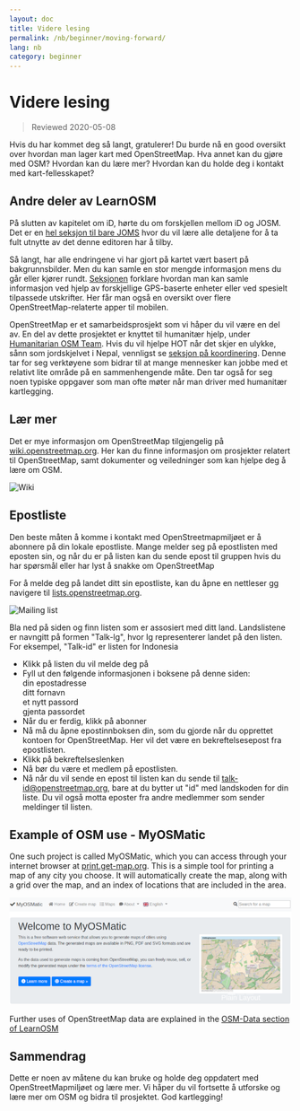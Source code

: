 ```yaml
---
layout: doc
title: Videre lesing
permalink: /nb/beginner/moving-forward/
lang: nb
category: beginner
---
```


Videre lesing
===============

> Reviewed 2020-05-08  

Hvis du har kommet deg så langt, gratulerer! Du burde nå en good oversikt over hvordan man lager kart med OpenStreetMap. Hva annet kan du gjøre med OSM? Hvordan kan du lære mer? Hvordan kan du holde deg i kontakt med kart-fellesskapet?  

Andre deler av LearnOSM
---------------------------

På slutten av kapitelet om iD, hørte du om forskjellen mellom iD og JOSM. Det er en [hel seksjon til bare JOMS](/nb/josm) hvor du vil lære alle detaljene for å ta fult utnytte av det denne editoren har å tilby.  

Så langt, har alle endringene vi har gjort på kartet vært basert på bakgrunnsbilder. Men du kan samle en stor mengde informasjon mens du går eller kjører rundt. [Seksjonen](/nb/mobile-mapping/)  forklare hvordan man kan samle informasjon ved hjelp av forskjellige GPS-baserte enheter eller ved spesielt tilpassede utskrifter. Her får man også en oversikt over flere OpenStreetMap-relaterte apper til mobilen.  

OpenStreetMap er et samarbeidsprosjekt som vi håper du vil være en del av. En  del av dette prosjektet er knyttet til humanitær hjelp, under [Humanitarian OSM Team](http://hotosm.org). Hvis du vil hjelpe HOT når det skjer en ulykke, sånn som jordskjelvet i Nepal, vennligst se [seksjon på koordinering](/nb/coordination/). Denne tar for seg verktøyene som bidrar til at mange mennesker kan jobbe med et relativt lite område på en sammenhengende måte. Den tar også for seg noen typiske oppgaver som man ofte møter når man driver med humanitær kartlegging.  


Lær mer
----------

Det er mye informasjon om OpenStreetMap tilgjengelig på [wiki.openstreetmap.org](http://wiki.openstreetmap.org/wiki/No:Main_Page). Her kan du finne informasjon om prosjekter relatert til OpenStreetMap, samt dokumenter og veiledninger som kan hjelpe deg å lære om OSM.  

![Wiki][]

<!-- also more info on this site once it is prepared -->

Epostliste
------------

Den beste måten å komme i kontakt med OpenStreetmapmiljøet er å abonnere på din lokale epostliste. Mange melder seg på epostlisten med eposten sin, og når du er på listen kan du sende epost til gruppen hvis du har spørsmål eller har lyst å snakke om OpenStreetMap  

For å melde deg på landet ditt sin epostliste, kan du åpne en nettleser gg navigere til  [lists.openstreetmap.org](http://lists.openstreetmap.org/).  

![Mailing list][]

Bla ned på siden og finn listen som er assosiert med ditt land. Landslistene er navngitt på formen "Talk-lg",  hvor Ig representerer landet på den listen. For eksempel, "Talk-id" er listen for Indonesia  

- Klikk på listen du vil melde deg på  
- Fyll ut den følgende informasjonen i boksene  på denne siden:  
    din epostadresse  
    ditt fornavn  
    et nytt passord  
    gjenta passordet  
- Når du er ferdig, klikk på abonner
- Nå må du åpne epostinnboksen din, som du gjorde når du opprettet kontoen for OpenStreetMap. Her vil det være en bekreftelsesepost fra epostlisten.  
- Klikk på bekreftelseslenken  
- Nå bør du være et medlem på epostlisten.  
- Nå når du vil sende en epost til listen kan du sende til  [talk-id@openstreetmap.org](mailto:talk-id@openstreetmap.org), bare at du bytter ut "id" med landskoden for din liste. Du vil også motta eposter fra andre medlemmer som sender meldinger til listen.  


Example of OSM use - MyOSMatic
----------

One such project is called MyOSMatic, which you can access through your internet browser at [print.get-map.org](https://print.get-map.org/). This is a simple tool for printing a map of any city you choose. It will automatically create the map, along with a grid over the map, and an index of locations that are included in the area.

![MyOSMatic][]


Further uses of OpenStreetMap data are explained in the [OSM-Data section of LearnOSM](/en/osm-data/)


Sammendrag
-------

Dette er noen av måtene du kan bruke og holde deg oppdatert med OpenStreetMapmiljøet og lære mer. Vi håper du vil fortsette å utforske og lære mer om OSM og bidra til prosjektet. God kartlegging!


[MyOSMatic]: /images/beginner/myosmatic-homepage.png
[Wiki]: /images/beginner/osm-wiki.png
[Mailing list]: /images/beginner/osm-mailing-lists.png